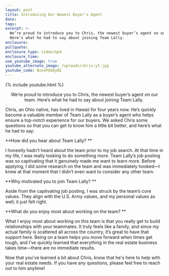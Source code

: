 ```yaml
---
layout: post
title: Introducing Our Newest Buyer’s Agent
date:
tags:
excerpt: >-
  We’re proud to introduce you to Chris, the newest buyer’s agent on our team.
  Here’s what he had to say about joining Team Lally.
enclosure:
pullquote:
enclosure_type: video/mp4
enclosure_time:
use_youtube_image: true
youtube_alternate_image: /uploads/chris-yt.jpg
youtube_code: BovoPQkDyNI
---
```


{% include youtube.html %}<center>We’re proud to introduce you to Chris, the newest buyer’s agent on our team. Here’s what he had to say about joining Team Lally.&nbsp;</center>

Chris, an Ohio native, has lived in Hawaii for four years now. He’s quickly become a valuable member of Team Lally as a buyer’s agent who helps ensure a top-notch experience for our buyers. We asked Chris some questions so that you can get to know him a little bit better, and here’s what he had to say:

**How did you hear about Team Lally? **

I honestly hadn’t heard about the team prior to my job search. At that time in my life, I was really looking to do something more. Team Lally’s job posting was so captivating that it genuinely made me want to learn more. Before applying, I did some research on the team and was immediately hooked—I knew at that moment that I didn’t even want to consider any other team.

**Why motivated you to join Team Lally? **

Aside from the captivating job posting, I was struck by the team’s core values. They align with the U.S. Army values, and my personal values as well; it just felt right.

**What do you enjoy most about working on the team? **

What I enjoy most about working on this team is that you really get to build relationships with your teammates. It truly feels like a family, and since my actual family is scattered all across the country, it’s great to have that support here. Being on a team helps you move forward when times get tough, and I’ve quickly learned that everything in the real estate business takes time—there are no immediate results.

Now that you've learned a bit about Chris, know that he's here to help with your real estate needs. If you have any questions, please feel free to reach out to him anytime\!